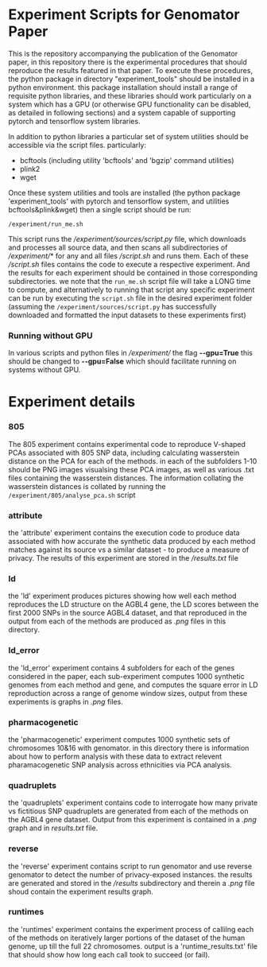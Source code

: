 # Experiment Scripts for Genomator Paper

This is the repository accompanying the publication of the Genomator paper, in this repository there is the experimental procedures that should reproduce the results featured in that paper.
To execute these procedures, the python package in directory "experiment_tools" should be installed in a python environment. this package installation should install a range of requisite python libraries, and these libraries should work particularly on a system which has a GPU (or otherwise GPU functionality can be disabled, as detailed in following sections) and a system capable of supporting pytorch and tensorflow system libraries.

In addition to python libraries a particular set of system utilities should be accessible via the script files. particularly:

 - bcftools (including utility 'bcftools' and 'bgzip' command utilities)
 - plink2
 - wget

Once these system utilities and tools are installed (the python package 'experiment_tools' with pytorch and tensorflow system, and utilities bcftools&plink&wget) then a single script should be run:

    /experiment/run_me.sh

This script runs the */experiment/sources/script.py* file, which downloads and processes all source data, and then scans all subdirectories of */experiment/** for any and all files */script.sh* and runs them.
Each of these */script.sh* files contains the code to execute a respective experiment.
And the results for each experiment should be contained in those corresponding subdirectories.
we note that the `run_me.sh` script file will take a LONG time to compute, and alternatively to running that script any specific experiment can be run by executing the `script.sh` file in the desired experiment folder (assuming the `/experiment/sources/script.py` has successfully downloaded and formatted the input datasets to these experiments first)

### Running without GPU
In various scripts and python files in */experiment/* the flag **--gpu=True** this should be changed to **--gpu=False** which should facilitate running on systems without GPU.

# Experiment details

### 805
The 805 experiment contains experimental code to reproduce V-shaped PCAs associated with 805 SNP data, including calculating wasserstein distance on the PCA for each of the methods. in each of the subfolders 1-10 should be PNG images visualsing these PCA images, as well as various .txt files containing the wasserstein distances.
The information collating the wasserstein distances is collated by running the `/experiment/805/analyse_pca.sh` script

### attribute
the 'attribute' experiment contains the execution code to produce data associated with how accurate the synthetic data produced by each method matches against its source vs a similar dataset - to produce a measure of privacy. The results of this experiment are stored in the */results.txt* file

### ld
the 'ld' experiment produces pictures showing how well each method reproduces the LD structure on the AGBL4 gene, the LD scores between the first 2000 SNPs in the source AGBL4 dataset, and that reproduced in the output from each of the methods are produced as *.png* files in this directory.

### ld_error
the 'ld_error' experiment contains 4 subfolders for each of the genes considered in the paper, each sub-experiment computes 1000 synthetic genomes from each method and gene, and computes the square error in LD reproduction across a range of genome window sizes, output from these experiments is graphs in *.png* files.

### pharmacogenetic
the 'pharmacogenetic' experiment computes 1000 synthetic sets of chromosomes 10&16 with genomator. in this directory there is information about how to perform analysis with these data to extract relevent pharamacogenetic SNP analysis across ethnicities via PCA analysis.

### quadruplets
the 'quadruplets' experiment contains code to interrogate how many private vs fictitious SNP quadruplets are generated from each of the methods on the AGBL4 gene dataset. Output from this experiment is contained in a *.png* graph and in *results.txt* file.

### reverse
the 'reverse' experiment contains script to run genomator and use reverse genomator to detect the number of privacy-exposed instances. the results are generated and stored in the */results* subdirectory and therein a *.png* file shoud contain the experiment results graph.

### runtimes
the 'runtimes' experiment contains the experiment process of callilng each of the methods on iteratively larger portions of the dataset of the human genome, up till the full 22 chromosomes. output is a 'runtime_results.txt' file that should show how long each call took to succeed (or fail).

